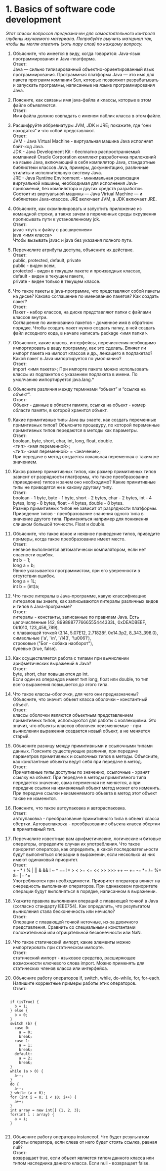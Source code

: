  # 1. Basics of software code development

  *Этот список вопросов предназначен для самостоятельного контроля глубины изучаемого материала.*
  *Попробуйте выучить материал так, чтобы вы могли ответить (хоть пару слов) по каждому вопросу.* 
    
  1.  Объясните, что имеется в виду, когда говорится: Java-язык программирования и Java-платформа.
  <br/>Ответ:<br/>
  Java — сильно типизированный объектно-ориентированный язык программирования. 
  Программная платформа Java — это имя для пакета программ компании Sun, которые позволяют разрабатывать и запускать программы, 
  написанные на языке программирования Java.

  2.  Поясните, как связаны имя java-файла и классы, которые в этом файле объявляются.
  <br/>Ответ:<br/>
  Имя файла должно совпадать с именем паблик класса в этом файле.

  3.  Расшифруйте аббревиатуры JVM, JDK и JRE; покажите, где “они находятся” и что собой представляют. 
  <br/>Ответ:<br/>
  JVM - Java Virtual Machine - виртуальная машина Java исполняет байт-код Java.<br/>
  JDK - Java Development Kit - бесплатно распространяемый компанией Oracle Corporation комплект разработчика приложений на языке Java, включающий в себя компилятор Java, стандартные библиотеки классов Java, примеры, документацию, различные утилиты и исполнительную систему Java.<br/>
  JRE - Java Runtime Environment - минимальная реализация виртуальной машины, необходимая для исполнения Java-приложений, без компилятора и других средств разработки. Состоит из виртуальной машины — Java Virtual Machine — и библиотеки Java-классов.
  JRE включает JVM, а JDK включает JRE. 

  4.  Объясните, как скомпилировать и запустить приложение из командной строки, 
  а также зачем в переменных среды окружения прописывать пути к установленному jdk.
  <br/>Ответ:<br/>
  javac <путь к файлу с расширением><br/>
  java <имя класса><br/>
  Чтобы вызывать javac и java без указания полного пути.

  5.  Перечислите атрибуты доступа, объясните их действие.
  <br/>Ответ:<br/>
  public, protected, default, private<br/>
  public - виден всем, <br/>
  protected - виден в текущем пакете и производных классах,<br/>
  default - виден в текущем пакете,<br/>
  private - виден только в текущем классе.

  6.  Что такое пакеты в java-программе, что представляют собой пакеты на диске? 
  Каково соглашение по именованию пакетов? Как создать пакет?
  <br/>Ответ:<br/>
  Пакет - набор классов, на диске представляют папки с файлами классов внутри.<br/>
  Соглашение по именованию пакетов - доменное имя в обратном порядке.
  Чтобы создать пакет нужно создать папку, в ней создать файл исходного кода, в начале написать package <имя папки>.

  7.  Объясните, какие классы, интерфейсы, перечисления необходимо импортировать в вашу программу, как это сделать. 
  Влияет ли импорт пакета на импорт классов и др., лежащего в подпакетах? Какой пакет в Java импортируется по умолчанию? 
  <br/>Ответ:<br/>
  import <имя пакета>;
  При импорте пакета можно использовать классы из подпакетов с указанием подпакета в имени.
  По умолчанию импортируется java.lang.*

  8.  Объясните различия между терминами “объект” и “ссылка на объект”. 
  <br/>Ответ:<br/>
  Объект - данные в области памяти, ссылка на объект - номер области памяти, в которой хранится объект.

  9.  Какие примитивные типы Java вы знаете, как создать переменные примитивных типов? 
  Объясните процедуру, по которой переменные примитивных типов передаются в методы как параметры.
  <br/>Ответ:<br/>
  boolean, byte, short, char, int, long, float, double.<br/>
  <тип> <имя переменной>;<br/>
  <тип> <имя переменной> = <значение>;<br/>
  При передаче в метод создается локальная переменная с таким же значением.

  10.  Каков размер примитивных типов, как размер примитивных типов зависит от разрядности платформы, 
  что такое преобразование (приведение) типов и зачем оно необходимо? Какие примитивные типы не приводятся ни к какому другому типу. 
  <br/>Ответ:<br/>
  boolean - 1 byte, byte - 1 byte, short - 2 bytes, char - 2 bytes, int - 4 bytes, long - 8 bytes, float - 4 bytes, double - 8 bytes.<br/>
  Размер примитивных типов не зависит от разрядности платформы.
  Приведение типов - преобразование значения одного типа в значение другого типа.
  Применяться например для понижения слишком большой точности.
  Float и double.

  11.  Объясните, что такое явное и неявное приведение типов, приведите примеры, когда такое преобразование  имеет место. 
  <br/>Ответ:<br/>
  неявное выполняется автоматически компилятором, если нет опасности ошибок. <br/>
    int b = 1;<br/>
    long a = b;<br/>
  Явное указывается программистом, при его уверенности в отсутствии ошибок.<br/>
    long a = 1L;<br/>
    int b = (int)a;<br/>

  12.  Что такое литералы в Java-программе, какую классификацию литералов вы знаете, 
  как записываются литералы различных видов и типов в Java-программе? 
  <br/>Ответ:<br/>
  литералы - константы, записанные по правилам Java. Есть <br/>
  целочисленные (42, 899888777666555444333L, 0xDEADBEEF, 0b1010, 123_456_789),<br/>
  с плавающей точкой (3.14, 5.07E12, 2.71828f, 0x14.3p2, 8_343_398.0),<br/>
  символьные ('a', '\n', '\143', '\u0061'),<br/>
  строковые ("Бог - собака наоборот"),<br/>
  булевые (true, false).

  13.  Как осуществляется работа с типами при вычислении арифметических выражений в Java? 
  <br/>Ответ:<br/>
  byte, short, char повышаются до int.<br/>
  Если один из операндов имеет тип long, float или double, то тип всего выражения повышается до этого типа.

  14.  Что такое классы-оболочки, для чего они предназначены? 
  Объясните, что значит: объект класса оболочки – константный объект. 
  <br/>Ответ:<br/>
  классы оболочки являются объектным представлением примитивных типов, используются для работы с коллекциями.
  Это значит, что объекты классов оболочек неизменяемые - при вычислении выражения создается новый объект, а не меняется старый.

  15.  Объясните разницу между примитивными и ссылочными типами данных. 
  Поясните существующие различия, при передаче параметров примитивных и ссылочных типов в методы. 
  Объясните, как константные объекты ведут себя при передаче в метод.
  <br/>Ответ:<br/>
  Примитивные типы доступны по значению, ссылочные - хранят ссылку на объект.
  При передаче в методы примитивного типа передается значение, сама переменная не меняется, а при передаче ссылки на изменяемый объект метод может его изменить.
  При передаче ссылки неизменяемого объекта в метод этот объект также не изменится.

  16.  Поясните, что такое автоупаковка и автораспаковка. 
  <br/>Ответ:<br/>
  автоупаковка - преобразование примитивного типа в объект класса обертки.
  Автораспаковка - преобразование объекта класса обертки в примитивный тип.

  17.  Перечислите известные вам арифметические, логические и битовые операторы, определите случаи их употребления. 
  Что такое приоритет оператора, как определить, в какой последовательности будут выполняться операции в выражении, 
  если несколько из них имеют одинаковый приоритет. 
  <br/>Ответ:<br/>
  \+ - * / % | || & && ! ~ ^ == != > < >= <= << >> >>> ++ -- += -= *= /= %= &= |= ^= <br/>
  Употребляются при необходимости.
  Приоритет оператора влияет на очередность выполнения операторов.
  При одинаковом приоритете операции будут выполняться в порядке, написанном в выражении.

  18.  Укажите правила выполнения операций с плавающей точкой в Java 
  (согласно стандарту IEEE754). Как определить, что результатом вычисления стала бесконечность или нечисло? 
  <br/>Ответ:<br/>
  Операции с плавающей точкой неточные, из-за двоичного представления. 
  Сравнить со специальными константами положительной или отрицательной бесконечности или NaN.


  19.  Что такое статический импорт, какие элементы можно импортировать при статическом импорте. 
  <br/>Ответ:<br/>
  статический импорт - языковое средство, расширяющее возможности ключевого сло­ва import.
  Можно применять для статических членов класса или интерфейса.

  20.  Объясните работу операторов if, switch, while, do-while, for, for-each. 
  Напишите корректные примеры работы этих операторов. 
  <br/>Ответ:<br/>
  <pre><code>
  if (isTrue) {
    b = 1;
  } else {
    b = 0;
  }
  switch (b) {
    case 0:
      a = 0;
      break;
    case 1:
      a = 1;
      break;
    default:
      a = 2;
      break;
  }
  while (a > 0) {
    a--;
  }
  do {
    a--;
  } while (a > 0);
  for (int i = 0; i < 10; i++) {
    a++;
  }
  int array = new int[] {1, 2, 3};
  for(int i : array) {
    a = i;
  }
  </code></pre>
  21.  Объясните работу оператора instanceof. Что будет результатом работы оператора, если слева от него будет стоять ссылка, равная null? 
  <br/>Ответ:<br/>
  возвращает true, если объект является типом данного класса или типом наследника данного класса.
  Если null - возвращает false.

